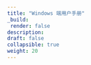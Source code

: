 ```yaml
---
title: "Windows 端用户手册"
_build:
 render: false 
description:
draft: false
collapsible: true
weight: 20
---
```

